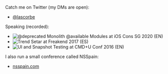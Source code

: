 
Catch me on Twitter (my DMs are open):
- [@lascorbe](https://twitter.com/lascorbe)

Speaking (recorded):
- ![@deprecated Monolith @available Modules at iOS Cons SG 2020 (EN)](https://engineers.sg/video/deprecated-monolith-available-modules-ios-conf-sg-2020--3940)
- ![Trend Setar at Freakend 2017 (ES)](https://www.youtube.com/watch?v=oU0Vs8D9tUg&list=PLKxa4AIfm4pUaVhRKxYErhAvjU9xqwZOb&index=14&t=0s)
- ![UI and Snapshot Testing at CMD+U Conf 2016 (EN)](https://academy.realm.io/posts/cmdu-conf-luis-ascorbe-ui-and-snapshottesting/)

I also run a small conference called NSSpain:
- [nsspain.com](http://nsspain.com)
